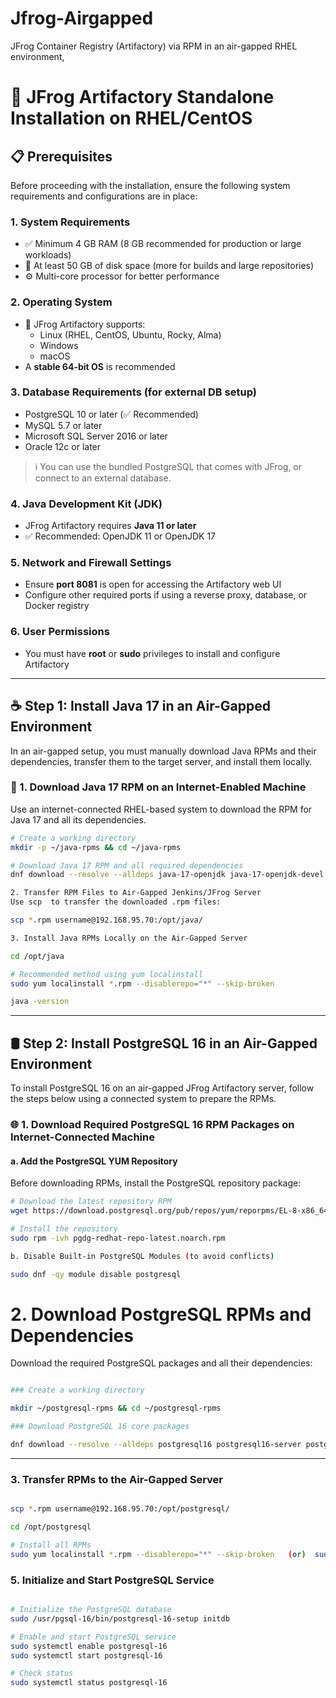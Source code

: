 # Jfrog-Airgapped
JFrog Container Registry (Artifactory) via RPM in an air-gapped RHEL environment,
# 🐸 JFrog Artifactory Standalone Installation on RHEL/CentOS

## 📋 Prerequisites

Before proceeding with the installation, ensure the following system requirements and configurations are in place:

### 1. System Requirements
- ✅ Minimum 4 GB RAM (8 GB recommended for production or large workloads)
- 💾 At least 50 GB of disk space (more for builds and large repositories)
- ⚙️ Multi-core processor for better performance

### 2. Operating System
- 🐧 JFrog Artifactory supports:
  - Linux (RHEL, CentOS, Ubuntu, Rocky, Alma)
  - Windows
  - macOS
- A **stable 64-bit OS** is recommended

### 3. Database Requirements (for external DB setup)
- PostgreSQL 10 or later (✅ Recommended)
- MySQL 5.7 or later
- Microsoft SQL Server 2016 or later
- Oracle 12c or later

> ℹ️ You can use the bundled PostgreSQL that comes with JFrog, or connect to an external database.

### 4. Java Development Kit (JDK)
- JFrog Artifactory requires **Java 11 or later**
- ✅ Recommended: OpenJDK 11 or OpenJDK 17

### 5. Network and Firewall Settings
- Ensure **port 8081** is open for accessing the Artifactory web UI
- Configure other required ports if using a reverse proxy, database, or Docker registry

### 6. User Permissions
- You must have **root** or **sudo** privileges to install and configure Artifactory

---

## ☕ Step 1: Install Java 17 in an Air-Gapped Environment

In an air-gapped setup, you must manually download Java RPMs and their dependencies, transfer them to the target server, and install them locally.

### 🔄 1. Download Java 17 RPM on an Internet-Enabled Machine

Use an internet-connected RHEL-based system to download the RPM for Java 17 and all its dependencies.

```bash
# Create a working directory
mkdir -p ~/java-rpms && cd ~/java-rpms

# Download Java 17 RPM and all required dependencies
dnf download --resolve --alldeps java-17-openjdk java-17-openjdk-devel

2. Transfer RPM Files to Air-Gapped Jenkins/JFrog Server
Use scp  to transfer the downloaded .rpm files:

scp *.rpm username@192.168.95.70:/opt/java/

3. Install Java RPMs Locally on the Air-Gapped Server

cd /opt/java

# Recommended method using yum localinstall
sudo yum localinstall *.rpm --disablerepo="*" --skip-broken

java -version

```

---

## 🛢️ Step 2: Install PostgreSQL 16 in an Air-Gapped Environment

To install PostgreSQL 16 on an air-gapped JFrog Artifactory server, follow the steps below using a connected system to prepare the RPMs.


### 🌐 1. Download Required PostgreSQL 16 RPM Packages on Internet-Connected Machine

#### a. Add the PostgreSQL YUM Repository

Before downloading RPMs, install the PostgreSQL repository package:

```bash
# Download the latest repository RPM
wget https://download.postgresql.org/pub/repos/yum/reporpms/EL-8-x86_64/pgdg-redhat-repo-latest.noarch.rpm

# Install the repository
sudo rpm -ivh pgdg-redhat-repo-latest.noarch.rpm

b. Disable Built-in PostgreSQL Modules (to avoid conflicts)

sudo dnf -qy module disable postgresql

```
# 2. Download PostgreSQL RPMs and Dependencies

Download the required PostgreSQL packages and all their dependencies:

```bash

### Create a working directory

mkdir ~/postgresql-rpms && cd ~/postgresql-rpms

### Download PostgreSQL 16 core packages

dnf download --resolve --alldeps postgresql16 postgresql16-server postgresql16-contrib postgresql16-libs

```

---

### 3. Transfer RPMs to the Air-Gapped Server

```bash

scp *.rpm username@192.168.95.70:/opt/postgresql/

cd /opt/postgresql

# Install all RPMs
sudo yum localinstall *.rpm --disablerepo="*" --skip-broken   (or)  sudo rpm -Uvh *.rpm

```
### 5. Initialize and Start PostgreSQL Service

``` bash

# Initialize the PostgreSQL database
sudo /usr/pgsql-16/bin/postgresql-16-setup initdb

# Enable and start PostgreSQL service
sudo systemctl enable postgresql-16
sudo systemctl start postgresql-16

# Check status
sudo systemctl status postgresql-16









